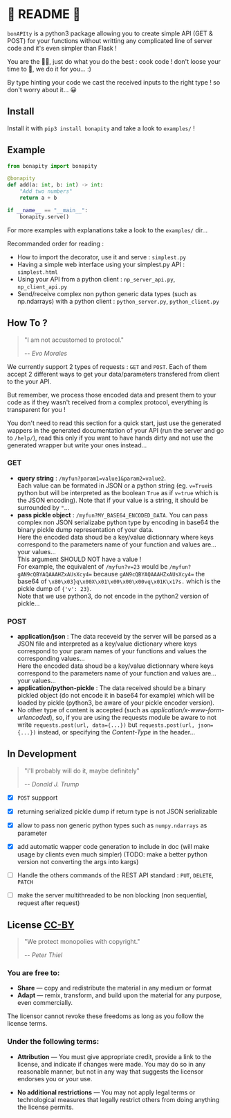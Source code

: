 # 👀 README 👀

`bonAPIty` is a python3 package allowing you to create simple API (GET & POST) 
for your functions without writting any complicated line of server code
and it's even simpler than Flask !

You are the 👨‍🍳, just do what you do the best : cook code !
don't loose your time to 💁, we do it for you... :)

By type hinting your code we cast the received inputs to the right type ! so don't worry about it... 😀

## Install

Install it with `pip3 install bonapity` and take a look to `examples/` !


## Example

```python
from bonapity import bonapity

@bonapity
def add(a: int, b: int) -> int:
    "Add two numbers"
    return a + b

if __name__ == "__main__":
    bonapity.serve()
```

For more examples with explanations take a look to the `examples/` dir...

Recommanded order for reading : 

- How to import the decorator, use it and serve : `simplest.py`
- Having a simple web interface using your simplest.py API : `simplest.html`
- Using your API from a python client : `np_server_api.py`, `np_client_api.py`
- Send/receive complex non python generic data types (such as np.ndarrays) with a python client : `python_server.py`, `python_client.py`

## How To ?

> "I am not accustomed to protocol."
> 
> -- <cite>Evo Morales</cite>

We currently support 2 types of requests : `GET` and `POST`. 
Each of them accept 2 different ways to get your data/parameters transfered from client to the your API. 

But remember, we process those encoded data and present them to your code as if
they wasn't received from a complex protocol, everything is transparent for you !

You don't need to read this section for a quick start, just use the generated 
wappers in the generated documentation of your API (run the server and go to `/help/`), read this only if you want to have hands dirty and not use the 
generated wrapper but write your ones instead...

### GET
 - **query string** : `/myfun?param1=value1&param2=value2`.  
   Each value can be formated in JSON or a python string (eg. `v=True`is python but will be interpreted as the boolean `True` as if `v=true` which is the JSON encoding). Note that if your value is a string, it should be surrounded by `"`...
 - **pass pickle object** : `/myfun?MY_BASE64_ENCODED_DATA`. 
   You can pass complex non JSON serializabe python type by encoding in base64 the binary pickle dump representation of your data.  
   Here the encoded data shoud be a key/value dictionnary where keys correspond to the parameters name of your function and values are... your values...  
   This argument SHOULD NOT have a value !  
   For example, the equivalent of `/myfun?v=23` would be `/myfun?gAN9cQBYAQAAAHZxAUsXcy4=` because `gAN9cQBYAQAAAHZxAUsXcy4=` the base64 of `\x80\x03}q\x00X\x01\x00\x00\x00vq\x01K\x17s.` which is the pickle dump of `{'v': 23}`.  
   Note that we use python3, do not encode in the python2 version of pickle...

### POST
 - **application/json** : 
   The data receveid by the server will be parsed as a JSON file and interpreted as a key/value dictionary where keys correspond to your param names of your functions and values the corresponding values...  
   Here the encoded data shoud be a key/value dictionnary where keys correspond to the parameters name of your function and values are... your values...
 - **application/python-pickle** : 
   The data received should be a binary pickled object (do not encode it in base64 for example) which will be loaded by pickle (python3, be aware of your pickle encoder version).
 - No other type of content is accepted (such as _application/x-www-form-urlencoded_), so, if you are using the requests module be aware to not write `requests.post(url, data={...})` but `requests.post(url, json={...})` instead, or specifying the _Content-Type_ in the header...


## In Development

> "I'll probably will do it, maybe definitely"
> 
> -- <cite>Donald J. Trump</cite>

- [x] `POST` suppport
- [x] returning serialized pickle dump if return type is not JSON serializable
- [x] allow to pass non generic python types such as `numpy.ndarrays` as parameter
- [x] add automatic wapper code generation to include in doc (will make usage by clients even much simpler) (TODO: make a better python version not converting the args into kargs)
- [ ] Handle the others commands of the REST API standard : `PUT`, `DELETE`, `PATCH`
- [ ] make the server multithreaded to be non blocking (non sequential, request after request)


## License [CC-BY](https://creativecommons.org/licenses/by/4.0/)

> "We protect monopolies with copyright."
> 
> -- <cite>Peter Thiel</cite>

### You are free to:

 - **Share** — copy and redistribute the material in any medium or format
 - **Adapt** — remix, transform, and build upon the material for any purpose, even commercially.

The licensor cannot revoke these freedoms as long as you follow the license terms.

### Under the following terms:

 - **Attribution** — You must give appropriate credit, provide a link to the license, and indicate if changes were made. You may do so in any reasonable manner, but not in any way that suggests the licensor endorses you or your use.

 - **No additional restrictions** — You may not apply legal terms or technological measures that legally restrict others from doing anything the license permits.
